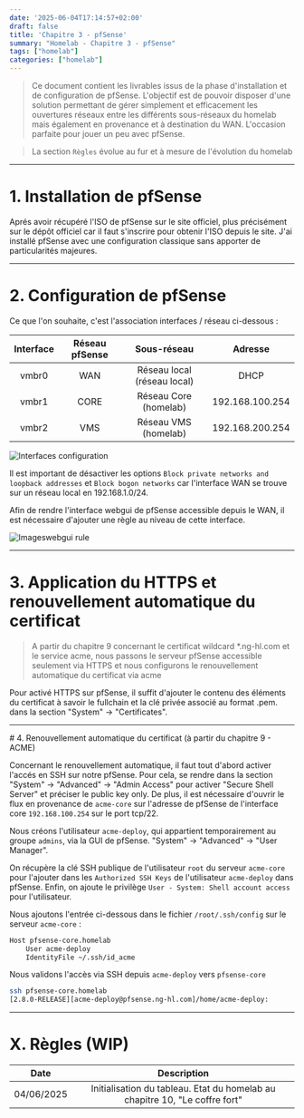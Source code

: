 ```yaml
---
date: '2025-06-04T17:14:57+02:00'
draft: false
title: 'Chapitre 3 - pfSense'
summary: "Homelab - Chapitre 3 - pfSense"
tags: ["homelab"]
categories: ["homelab"]
---
```


> Ce document contient les livrables issus de la phase d'installation et de configuration de pfSense. L'objectif est de pouvoir disposer d'une solution permettant de gérer simplement et efficacement les ouvertures réseaux entre les différents sous-réseaux du homelab mais également en provenance et à destination du WAN. L'occasion parfaite pour jouer un peu avec pfSense.

> La section `Règles` évolue au fur et à mesure de l'évolution du homelab

---

# 1. Installation de pfSense

Aprés avoir récupéré l'ISO de pfSense sur le site officiel, plus précisément sur le dépôt officiel car il faut s'inscrire pour obtenir l'ISO depuis le site. J'ai installé pfSense avec une configuration classique sans apporter de particularités majeures.

---

# 2. Configuration de pfSense

Ce que l'on souhaite, c'est l'association interfaces / réseau ci-dessous :

| Interface      | Réseau pfSense     | Sous-réseau | Adresse
|:-:    |:-:    |:-:    |:-:
| vmbr0     | WAN      | Réseau local (réseau local) | DHCP
| vmbr1     | CORE      | Réseau Core (homelab) | 192.168.100.254
| vmbr2     | VMS     | Réseau VMS (homelab) | 192.168.200.254

![Interfaces configuration](/images/interfaces-configuration.png)

Il est important de désactiver les options `Block private networks and loopback addresses` et `Block bogon networks` car l'interface WAN se trouve sur un réseau local en 192.168.1.0/24.

Afin de rendre l'interface webgui de pfSense accessible depuis le WAN, il est nécessaire d'ajouter une règle au niveau de cette interface.

![Imageswebgui rule](/images/webgui-rule.png)

---

# 3. Application du HTTPS et renouvellement automatique du certificat

> A partir du chapitre 9 concernant le certificat wildcard *.ng-hl.com et le service acme, nous passons le serveur pfSense accessible seulement via HTTPS et nous configurons le renouvellement automatique du certificat via acme

Pour activé HTTPS sur pfSense, il suffit d'ajouter le contenu des éléments du certificat à savoir le fullchain et la clé privée associé au format .pem. dans la section "System" -> "Certificates".

---

# 4. Renouvellement automatique du certificat (à partir du chapitre 9 - ACME)

Concernant le renouvellement automatique, il faut tout d'abord activer l'accés en SSH sur notre pfSense. Pour cela, se rendre dans la section "System" -> "Advanced" -> "Admin Access" pour activer "Secure Shell Server" et préciser le public key only. De plus, il est nécessaire d'ouvrir le flux en provenance de `acme-core` sur l'adresse de pfSense de l'interface core `192.168.100.254` sur le port tcp/22. 

Nous créons l'utilisateur `acme-deploy`, qui appartient temporairement au groupe `admins`, via la GUI de pfSense. "System" -> "Advanced" -> "User Manager".

On récupère la clé SSH publique de l'utilisateur `root` du serveur `acme-core` pour l'ajouter dans les `Authorized SSH Keys` de l'utilisateur `acme-deploy` dans pfSense. Enfin, on ajoute le privilège `User - System: Shell account access` pour l'utilisateur.

Nous ajoutons l'entrée ci-dessous dans le fichier `/root/.ssh/config` sur le serveur `acme-core` :

```bash
Host pfsense-core.homelab
    User acme-deploy
    IdentityFile ~/.ssh/id_acme
```

Nous validons l'accès via SSH depuis `acme-deploy` vers `pfsense-core`

```bash
ssh pfsense-core.homelab
[2.8.0-RELEASE][acme-deploy@pfsense.ng-hl.com]/home/acme-deploy: 
```

---

# X. Règles (WIP)

| Date     | Description    | 
|:-:    |:-:    |
| 04/06/2025     | Initialisation du tableau. Etat du homelab au chapitre 10, "Le coffre fort" |

